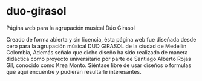 # duo-girasol
Página web para la agrupación musical Dúo Girasol

Creado de forma abierta y sin licencia, ésta página web fue diseñada desde cero para la agrupación mùsical DUO GIRASOL de la ciudad de Medellín Colombia,
Además señalo que dicho diseño ha sido realizado de manera didáctica como proyecto universitario por parte de Santiago Alberto Rojas Gil, conocido como Krea Monto.
Siéntase libre de usar diseños o formulas que aquí encuentre y pudieran resultarle interesantes.

